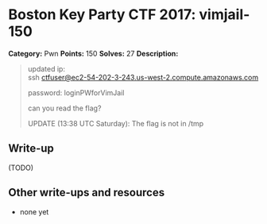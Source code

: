 # Boston Key Party CTF 2017: vimjail-150

**Category:** Pwn
**Points:** 150
**Solves:** 27
**Description:**

> updated ip:<br>
> ssh ctfuser@ec2-54-202-3-243.us-west-2.compute.amazonaws.com
>
> password: loginPWforVimJail
>
> can you read the flag?
>
> UPDATE (13:38 UTC Saturday): The flag is not in /tmp

## Write-up

(TODO)

## Other write-ups and resources

* none yet
